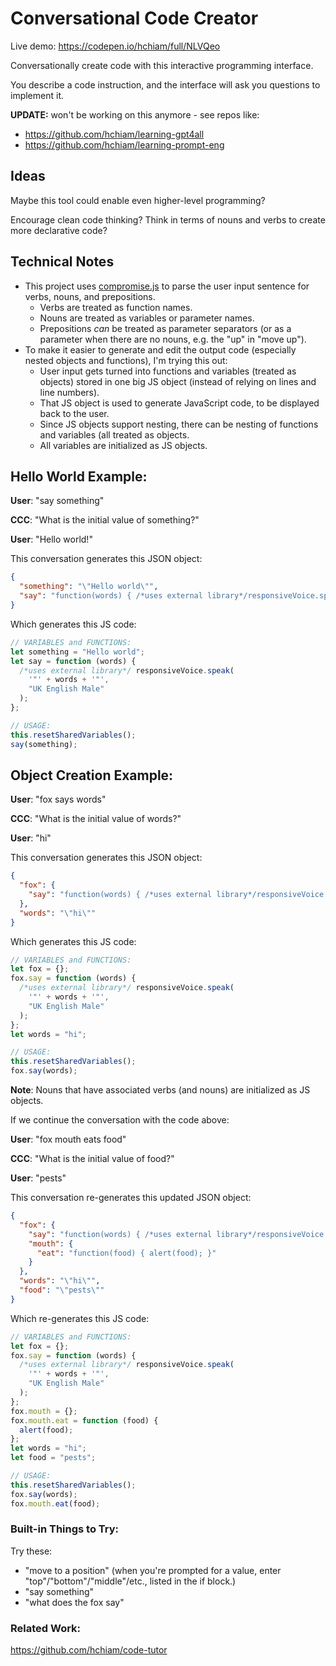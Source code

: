 # Conversational Code Creator

Live demo: https://codepen.io/hchiam/full/NLVQeo

Conversationally create code with this interactive programming interface.

You describe a code instruction, and the interface will ask you questions to implement it.

**UPDATE:** won't be working on this anymore - see repos like:

- https://github.com/hchiam/learning-gpt4all
- https://github.com/hchiam/learning-prompt-eng

## Ideas

Maybe this tool could enable even higher-level programming?

Encourage clean code thinking? Think in terms of nouns and verbs to create more declarative code?

## Technical Notes

- This project uses [compromise.js](https://github.com/spencermountain/compromise) to parse the user input sentence for verbs, nouns, and prepositions.
  - Verbs are treated as function names.
  - Nouns are treated as variables or parameter names.
  - Prepositions _can_ be treated as parameter separators (or as a parameter when there are no nouns, e.g. the "up" in "move up").
- To make it easier to generate and edit the output code (especially nested objects and functions), I'm trying this out:
  - User input gets turned into functions and variables (treated as objects) stored in one big JS object (instead of relying on lines and line numbers).
  - That JS object is used to generate JavaScript code, to be displayed back to the user.
  - Since JS objects support nesting, there can be nesting of functions and variables (all treated as objects.
  - All variables are initialized as JS objects.

## Hello World Example:

**User**: "say something"

**CCC**: "What is the initial value of something?"

**User**: "Hello world!"

This conversation generates this JSON object:

```json
{
  "something": "\"Hello world\"",
  "say": "function(words) { /*uses external library*/responsiveVoice.speak('\"' + words + '\"', 'UK English Male'); }"
}
```

Which generates this JS code:

```js
// VARIABLES and FUNCTIONS:
let something = "Hello world";
let say = function (words) {
  /*uses external library*/ responsiveVoice.speak(
    '"' + words + '"',
    "UK English Male"
  );
};

// USAGE:
this.resetSharedVariables();
say(something);
```

## Object Creation Example:

**User**: "fox says words"

**CCC**: "What is the initial value of words?"

**User**: "hi"

This conversation generates this JSON object:

```json
{
  "fox": {
    "say": "function(words) { /*uses external library*/responsiveVoice.speak('\"' + words + '\"', 'UK English Male'); }"
  },
  "words": "\"hi\""
}
```

Which generates this JS code:

```js
// VARIABLES and FUNCTIONS:
let fox = {};
fox.say = function (words) {
  /*uses external library*/ responsiveVoice.speak(
    '"' + words + '"',
    "UK English Male"
  );
};
let words = "hi";

// USAGE:
this.resetSharedVariables();
fox.say(words);
```

**Note**: Nouns that have associated verbs (and nouns) are initialized as JS objects.

If we continue the conversation with the code above:

**User**: "fox mouth eats food"

**CCC**: "What is the initial value of food?"

**User**: "pests"

This conversation re-generates this updated JSON object:

```json
{
  "fox": {
    "say": "function(words) { /*uses external library*/responsiveVoice.speak('\"' + words + '\"', 'UK English Male'); }",
    "mouth": {
      "eat": "function(food) { alert(food); }"
    }
  },
  "words": "\"hi\"",
  "food": "\"pests\""
}
```

Which re-generates this JS code:

```js
// VARIABLES and FUNCTIONS:
let fox = {};
fox.say = function (words) {
  /*uses external library*/ responsiveVoice.speak(
    '"' + words + '"',
    "UK English Male"
  );
};
fox.mouth = {};
fox.mouth.eat = function (food) {
  alert(food);
};
let words = "hi";
let food = "pests";

// USAGE:
this.resetSharedVariables();
fox.say(words);
fox.mouth.eat(food);
```

### Built-in Things to Try:

Try these:

- "move to a position" (when you're prompted for a value, enter "top"/"bottom"/"middle"/etc., listed in the if block.)
- "say something"
- "what does the fox say"

### Related Work:

https://github.com/hchiam/code-tutor
